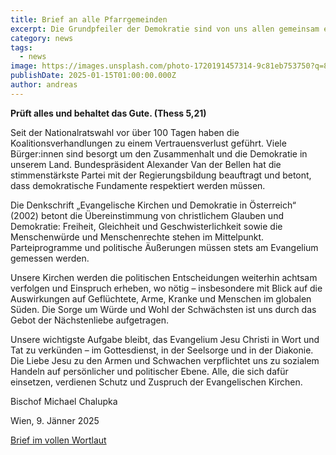 ```yaml
---
title: Brief an alle Pfarrgemeinden
excerpt: Die Grundpfeiler der Demokratie sind von uns allen gemeinsam errungen worden. Sie einzuhalten und zu bewahren ist Aufgabe aller, auch der Christinnen und Christen, schreibt Bischof Michael Chalupka.  <a class="text-muted underline  font-medium" href="/news/brief2025">Mehr anzeigen</a>.
category: news
tags:
  - news
image: https://images.unsplash.com/photo-1720191457314-9c81eb753750?q=80&w=3690&auto=format&fit=crop&ixlib=rb-4.0.3&ixid=M3wxMjA3fDB8MHxwaG90by1wYWdlfHx8fGVufDB8fHx8fA%3D%3D
publishDate: 2025-01-15T01:00:00.000Z
author: andreas
---
```


<b>Prüft alles und behaltet das Gute. (Thess 5,21)</b>

Seit der Nationalratswahl vor über 100 Tagen haben die
Koalitionsverhandlungen zu einem Vertrauensverlust geführt. Viele
Bürger:innen sind besorgt um den Zusammenhalt und die Demokratie in
unserem Land. Bundespräsident Alexander Van der Bellen hat die
stimmenstärkste Partei mit der Regierungsbildung beauftragt und betont, dass
demokratische Fundamente respektiert werden müssen.

Die Denkschrift „Evangelische Kirchen und Demokratie in Österreich“ (2002)
betont die Übereinstimmung von christlichem Glauben und Demokratie:
Freiheit, Gleichheit und Geschwisterlichkeit sowie die Menschenwürde und
Menschenrechte stehen im Mittelpunkt. Parteiprogramme und politische
Äußerungen müssen stets am Evangelium gemessen werden.

Unsere Kirchen werden die politischen Entscheidungen weiterhin achtsam
verfolgen und Einspruch erheben, wo nötig – insbesondere mit Blick auf die
Auswirkungen auf Geflüchtete, Arme, Kranke und Menschen im globalen
Süden. Die Sorge um Würde und Wohl der Schwächsten ist uns durch das Gebot
der Nächstenliebe aufgetragen.

Unsere wichtigste Aufgabe bleibt, das Evangelium Jesu Christi in Wort und Tat
zu verkünden – im Gottesdienst, in der Seelsorge und in der Diakonie. Die Liebe
Jesu zu den Armen und Schwachen verpflichtet uns zu sozialem Handeln auf
persönlicher und politischer Ebene. Alle, die sich dafür einsetzen, verdienen
Schutz und Zuspruch der Evangelischen Kirchen.

Bischof Michael Chalupka

Wien, 9. Jänner 2025

<a class="text-muted underline dark:text-slate-400 font-medium" target="_blank" href="https://evang.at/wp-content/uploads/2025/01/250109_bischof_chalupka_evangelische_kirchen_und_demokratie.pdf">Brief im vollen Wortlaut</a>
